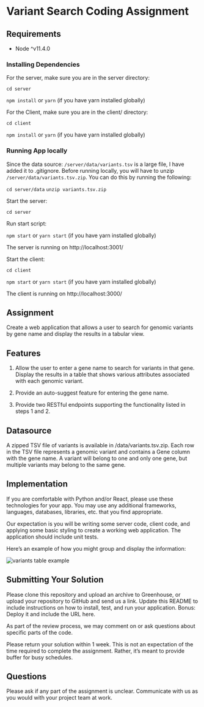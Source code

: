 # Variant Search Coding Assignment

## Requirements

- Node ^v11.4.0

### Installing Dependencies

For the server, make sure you are in the server directory:

```cd server```

```npm install``` or ```yarn``` (if you have yarn installed globally)


For the Client, make sure you are in the client/ directory:

```cd client```

```npm install``` or ```yarn``` (if you have yarn installed globally)

### Running App locally
Since the data source: `/server/data/variants.tsv` is a large file, I have added it to .gitignore. Before running locally, you will have to unzip `/server/data/variants.tsv.zip`. You can do this by running the following:

```cd server/data```
```unzip variants.tsv.zip```

Start the server:

```cd server```

Run start script:

```npm start``` or ```yarn start``` (if you have yarn installed globally)

The server is running on http://localhost:3001/

Start the client:

```cd client```

```npm start``` or ```yarn start``` (if you have yarn installed globally)

The client is running on http://localhost:3000/

## Assignment

Create a web application that allows a user to search for genomic variants by gene name and display the results in a tabular view.

## Features

1. Allow the user to enter a gene name to search for variants in that gene. Display the results in a table that shows various attributes associated with each genomic variant.

2. Provide an auto-suggest feature for entering the gene name.

3. Provide two RESTful endpoints supporting the functionality listed in steps 1 and 2.

## Datasource

A zipped TSV file of variants is available in /data/variants.tsv.zip. Each row in the TSV file represents a genomic variant and contains a Gene column with the gene name. A variant will belong to one and only one gene, but multiple variants may belong to the same gene.

## Implementation

If you are comfortable with Python and/or React, please use these technologies for your app. You may use any additional frameworks, languages, databases, libraries, etc. that you find appropriate.

Our expectation is you will be writing some server code, client code, and applying some basic styling to create a working web application. The application should include unit tests.

Here’s an example of how you might group and display the information:

![variants table example](./example_table.png)

## Submitting Your Solution

Please clone this repository and upload an archive to Greenhouse, or upload your repository to GitHub and send us a link. Update this README to include instructions on how to install, test, and run your application. Bonus: Deploy it and include the URL here.

As part of the review process, we may comment on or ask questions about specific parts of the code.

Please return your solution within 1 week. This is not an expectation of the time required to complete the assignment. Rather, it’s meant to provide buffer for busy schedules.

## Questions

Please ask if any part of the assignment is unclear. Communicate with us as you would with your project team at work.
